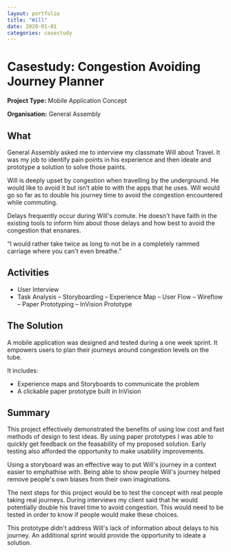```yaml
---
layout: portfolio
title: "Will"
date: 2020-01-01
categories: casestudy
---
```



# Casestudy: Congestion Avoiding Journey Planner

**Project Type:** Mobile Application Concept

**Organisation:** General Assembly

## What

General Assembly asked me to interview my classmate Will about Travel. It was my job to identify pain points in his experience and then ideate and prototype a solution to solve those paints.

Will is deeply upset by congestion when travelling by the underground. He would like to avoid it but isn’t able to with the apps that he uses. Will would go so far as to double his journey time to avoid the congestion encountered while commuting.

Delays frequently occur during Will's comute. He doesn't have faith in the existing tools to inform him about those delays and how best to avoid the congestion that ensnares.

<quote>“I would rather take twice as long to not be in a completely rammed carriage where you can't even breathe.”</quote>

## Activities

- User Interview
- Task Analysis
– Storyboarding
– Experience Map
– User Flow
– Wireflow
– Paper Prototyping
– InVision Prototype

## The Solution

A mobile application was designed and tested during a one week sprint. It empowers users to plan their journeys around congestion levels on the tube.

It includes:

- Experience maps and Storyboards to communicate the problem
- A clickable paper prototype built in InVision

## Summary

This project effectively demonstrated the benefits of using low cost and fast methods of design to test ideas. By using paper prototypes I was able to quickly get feedback on the feasability of my proposed solution. Early testing also afforded the opportunity to make usability improvements. 

Using a storyboard was an effective way to put Will's journey in a context easier to emphathise with. Being able to show people Will's journey helped remove people's own biases from their own imaginations.

The next steps for this project would be to test the concept with real people taking real journeys. During interviews my client said that he would potentially double his travel time to avoid congestion. This would need to be tested in order to know if people would make these choices. 

This prototype didn't address Will's lack of information about delays to his journey. An additional sprint would provide the opportunity to ideate a solution.
